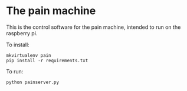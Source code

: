 
# The pain machine


This is the control software for the pain machine, intended to run on the raspberry pi.

To install:

    mkvirtualenv pain
    pip install -r requirements.txt


To run:

    python painserver.py
